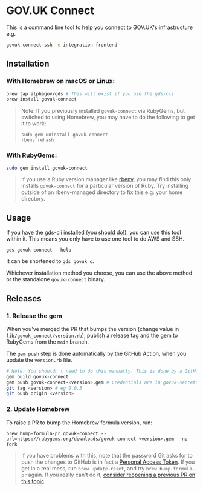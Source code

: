 # GOV.UK Connect

This is a command line tool to help you connect to GOV.UK's infrastructure e.g.

```bash
govuk-connect ssh -e integration frontend
```

## Installation

### With Homebrew on macOS or Linux:

```bash
brew tap alphagov/gds # This will exist if you use the gds-cli
brew install govuk-connect
```

> Note: If you previously installed `govuk-connect` via RubyGems, but
> switched to using Homebrew, you may have to do the following to get
> it to work:
>
> ```
> sudo gem uninstall govuk-connect
> rbenv rehash
> ```

### With RubyGems:

```bash
sudo gem install govuk-connect
```

> If you use a Ruby version manager like [rbenv](https://github.com/rbenv/rbenv), you may find this only installs `govuk-connect` for a particular version of Ruby. Try installing outside of an rbenv-managed directory to fix this e.g. your home directory.

## Usage

If you have the gds-cli installed (you [should do](https://docs.publishing.service.gov.uk/manual/access-aws-console.html)!), you can use this tool within it. This means you only have to use one tool to do AWS and SSH.

```
gds govuk connect --help
```

It can be shortened to `gds govuk c`.

Whichever installation method you choose, you can use the above method or the standalone `govuk-connect` binary.

## Releases

### 1. Release the gem

When you've merged the PR that bumps the version (change value in `lib/govuk_connect/version.rb`),
publish a release tag and the gem to RubyGems from the `main` branch.

The `gem push` step is done automatically by the GitHub Action, when you
update the `version.rb` file.

```bash
# Note: You shouldn't need to do this manually. This is done by a GitHub Action
gem build govuk-connect
gem push govuk-connect-<version>.gem # Credentials are in govuk-secrets/pass under packages/rubygems
git tag <version> # eg 0.0.3
git push origin <version>
```

### 2. Update Homebrew

To raise a PR to bump the Homebrew formula version, run:

`brew bump-formula-pr govuk-connect --url=https://rubygems.org/downloads/govuk-connect-<version>.gem --no-fork`

> If you have problems with this, note that the password Git asks for
> to push the changes to GitHub is in fact a [Personal Access
> Token](https://help.github.com/en/github/authenticating-to-github/creating-a-personal-access-token-for-the-command-line).
> If you get in a real mess, run `brew update-reset`, and try `brew
> bump-formula-pr` again. If you really can't do it, [consider
> reopening a previous PR on this
> topic](https://github.com/alphagov/govuk-connect/pull/21).
